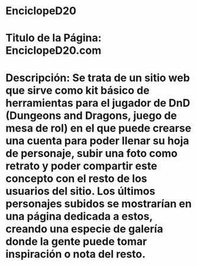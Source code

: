 # EnciclopeD20
# Titulo de la Página: EnciclopeD20.com
# Descripción: Se trata de un sitio web que sirve como kit básico de herramientas para el jugador de DnD (Dungeons and Dragons, juego de mesa de rol) en el que puede crearse una cuenta para poder llenar su hoja de personaje, subir una foto como retrato y poder compartir este concepto con el resto de los usuarios del sitio. Los últimos personajes subidos se mostrarían en una página dedicada a estos, creando una especie de galería donde la gente puede tomar inspiración o nota del resto.
